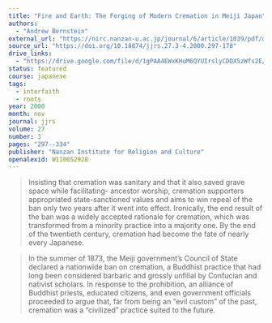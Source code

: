 ```yaml
---
title: "Fire and Earth: The Forging of Modern Cremation in Meiji Japan"
authors:
  - "Andrew Bernstein"
external_url: "https://nirc.nanzan-u.ac.jp/journal/6/article/1039/pdf/download"
source_url: "https://doi.org/10.18874/jjrs.27.3-4.2000.297-178"
drive_links:
  - "https://drive.google.com/file/d/1gPAA4EWxKHuM6QYUIrslyCDDX5zWfs2E/view?usp=drivesdk"
status: featured
course: japanese
tags:
  - interfaith
  - roots
year: 2000
month: nov
journal: jjrs
volume: 27
number: 3
pages: "297--334"
publisher: "Nanzan Institute for Religion and Culture"
openalexid: W110052928
---
```


> Insisting that cremation was sanitary and that it also saved grave space while facilitating- ancestor worship, cremation supporters appropriated state-sanctioned values and aims to win repeal of the ban only two years after it went into effect.
> Ironically, the end result of the ban was a widely accepted rationale for cremation, which was transformed from a minority practice into a majority one.
> By the end of the twentieth century, cremation had become the fate of nearly every Japanese.

> In the summer of 1873, the Meiji government’s Council of State declared a nationwide ban on cremation, a Buddhist practice that had long been con­sidered barbaric and grossly unfilial by Confucian and nativist scholars.
> In response to the prohibition, an alliance of Buddhist priests, educated cit­izens, and even government officials proceeded to argue that, far from being an “evil custom” of the past, cremation was a “civilized” practice suited to the future.
